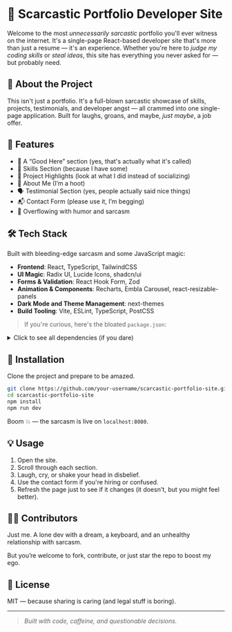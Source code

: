 # 🧠 Scarcastic Portfolio Developer Site

Welcome to the most *unnecessarily sarcastic* portfolio you'll ever witness on the internet. It's a single-page React-based developer site that's more than just a resume — it's an experience. Whether you're here to *judge my coding skills* or *steal ideas*, this site has everything you never asked for — but probably need.

## 🤹 About the Project

This isn't just a portfolio. It's a full-blown sarcastic showcase of skills, projects, testimonials, and developer angst — all crammed into one single-page application. Built for laughs, groans, and maybe, *just maybe*, a job offer.

## 🚀 Features

- 👋 A “Good Here” section (yes, that's actually what it's called)
- 🧠 Skills Section (because I have some)
- 💼 Project Highlights (look at what I did instead of socializing)
- 🤡 About Me (I’m a hoot)
- 🗣️ Testimonial Section (yes, people actually said nice things)
- 📬 Contact Form (please use it, I’m begging)
- 🌈 Overflowing with humor and sarcasm

## 🛠️ Tech Stack

Built with bleeding-edge sarcasm and some JavaScript magic:

- **Frontend**: React, TypeScript, TailwindCSS
- **UI Magic**: Radix UI, Lucide Icons, shadcn/ui
- **Forms & Validation**: React Hook Form, Zod
- **Animation & Components**: Recharts, Embla Carousel, react-resizable-panels
- **Dark Mode and Theme Management**: next-themes
- **Build Tooling**: Vite, ESLint, TypeScript, PostCSS

> If you're curious, here's the bloated `package.json`:
<details>
  <summary>Click to see all dependencies (if you dare)</summary>

  *(Paste your dependencies here or link to the `package.json`)*
</details>

## 🧰 Installation

Clone the project and prepare to be amazed.

```bash
git clone https://github.com/your-username/scarcastic-portfolio-site.git
cd scarcastic-portfolio-site
npm install
npm run dev
```

Boom 💥 — the sarcasm is live on `localhost:8080`.

## 💡 Usage

1. Open the site.
2. Scroll through each section.
3. Laugh, cry, or shake your head in disbelief.
4. Use the contact form if you're hiring or confused.
5. Refresh the page just to see if it changes (it doesn't, but you might feel better).

## 👨‍💻 Contributors

Just me. A lone dev with a dream, a keyboard, and an unhealthy relationship with sarcasm.

But you’re welcome to fork, contribute, or just star the repo to boost my ego.

## 📜 License

MIT — because sharing is caring (and legal stuff is boring).

---

> _Built with code, caffeine, and questionable decisions._
